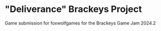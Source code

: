 ﻿# "Deliverance" Brackeys Project
Game submission for foxwolfgames for the Brackeys Game Jam 2024.2
